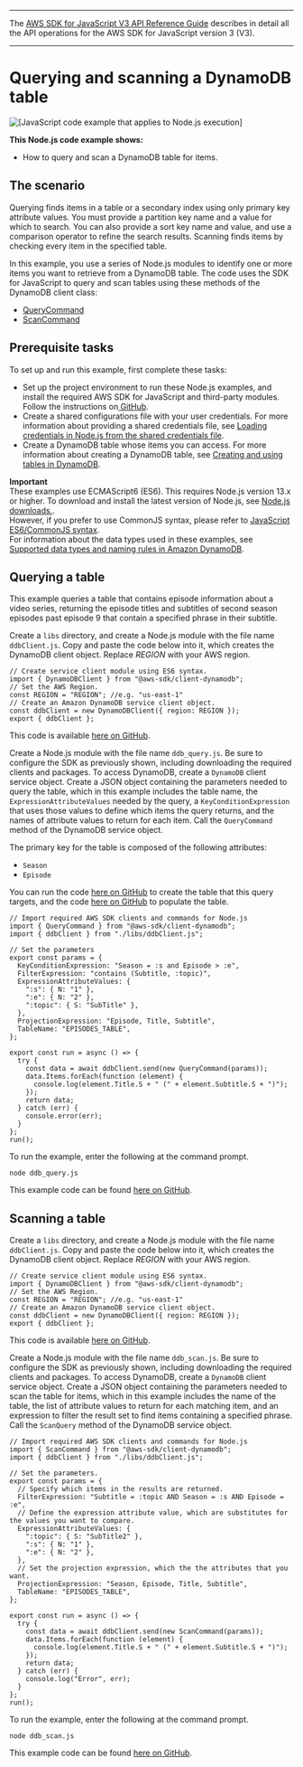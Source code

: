 --------

 The [AWS SDK for JavaScript V3 API Reference Guide](https://docs.aws.amazon.com/AWSJavaScriptSDK/v3/latest/index.html) describes in detail all the API operations for the AWS SDK for JavaScript version 3 \(V3\)\. 

--------

# Querying and scanning a DynamoDB table<a name="dynamodb-example-query-scan"></a>

![\[JavaScript code example that applies to Node.js execution\]](http://docs.aws.amazon.com/sdk-for-javascript/v3/developer-guide/images/nodeicon.png)

**This Node\.js code example shows:**
+ How to query and scan a DynamoDB table for items\.

## The scenario<a name="dynamodb-example-table-query-scan-scenario"></a>

Querying finds items in a table or a secondary index using only primary key attribute values\. You must provide a partition key name and a value for which to search\. You can also provide a sort key name and value, and use a comparison operator to refine the search results\. Scanning finds items by checking every item in the specified table\.

In this example, you use a series of Node\.js modules to identify one or more items you want to retrieve from a DynamoDB table\. The code uses the SDK for JavaScript to query and scan tables using these methods of the DynamoDB client class:
+ [QueryCommand](https://docs.aws.amazon.com/AWSJavaScriptSDK/v3/latest/clients/client-dynamodb/classes/querycommand.html)
+ [ScanCommand](https://docs.aws.amazon.com/AWSJavaScriptSDK/v3/latest/clients/client-dynamodb/classes/scancommand.html)

## Prerequisite tasks<a name="dynamodb-example-table-query-scan-prerequisites"></a>

To set up and run this example, first complete these tasks:
+ Set up the project environment to run these Node\.js examples, and install the required AWS SDK for JavaScript and third\-party modules\. Follow the instructions on[ GitHub](https://github.com/awsdocs/aws-doc-sdk-examples/blob/main/javascriptv3/example_code/dynamodb/README.md)\.
+ Create a shared configurations file with your user credentials\. For more information about providing a shared credentials file, see [Loading credentials in Node\.js from the shared credentials file](loading-node-credentials-shared.md)\.
+ Create a DynamoDB table whose items you can access\. For more information about creating a DynamoDB table, see [Creating and using tables in DynamoDB](dynamodb-examples-using-tables.md)\.

**Important**  
These examples use ECMAScript6 \(ES6\)\. This requires Node\.js version 13\.x or higher\. To download and install the latest version of Node\.js, see [Node\.js downloads\.](https://nodejs.org/en/download)\.  
However, if you prefer to use CommonJS syntax, please refer to [JavaScript ES6/CommonJS syntax](sdk-example-javascript-syntax.md)\.  
For information about the data types used in these examples, see [Supported data types and naming rules in Amazon DynamoDB](https://docs.aws.amazon.com/amazondynamodb/latest/developerguide/Introduction.html)\.

## Querying a table<a name="dynamodb-example-table-query-scan-querying"></a>

This example queries a table that contains episode information about a video series, returning the episode titles and subtitles of second season episodes past episode 9 that contain a specified phrase in their subtitle\.

Create a `libs` directory, and create a Node\.js module with the file name `ddbClient.js`\. Copy and paste the code below into it, which creates the DynamoDB client object\. Replace *REGION* with your AWS region\.

```
// Create service client module using ES6 syntax.
import { DynamoDBClient } from "@aws-sdk/client-dynamodb";
// Set the AWS Region.
const REGION = "REGION"; //e.g. "us-east-1"
// Create an Amazon DynamoDB service client object.
const ddbClient = new DynamoDBClient({ region: REGION });
export { ddbClient };
```

This code is available [here on GitHub](https://github.com/awsdocs/aws-doc-sdk-examples/blob/main/javascriptv3/example_code/dynamodb/src/libs/ddbClient.js)\.

Create a Node\.js module with the file name `ddb_query.js`\. Be sure to configure the SDK as previously shown, including downloading the required clients and packages\. To access DynamoDB, create a `DynamoDB` client service object\. Create a JSON object containing the parameters needed to query the table, which in this example includes the table name, the `ExpressionAttributeValues` needed by the query, a `KeyConditionExpression` that uses those values to define which items the query returns, and the names of attribute values to return for each item\. Call the `QueryCommand` method of the DynamoDB service object\.

The primary key for the table is composed of the following attributes:
+ `Season`
+ `Episode`

You can run the code [here on GitHub](https://github.com/awsdocs/aws-doc-sdk-examples/blob/main/javascriptv3/example_code/dynamodb/src/QueryExample/ddb_createtable_tv.js) to create the table that this query targets, and the code [here on GitHub](https://github.com/awsdocs/aws-doc-sdk-examples/blob/main/javascriptv3/example_code/dynamodb/src/QueryExample/ddb_batchwriteitem_tv.js) to populate the table\.

```
// Import required AWS SDK clients and commands for Node.js
import { QueryCommand } from "@aws-sdk/client-dynamodb";
import { ddbClient } from "./libs/ddbClient.js";

// Set the parameters
export const params = {
  KeyConditionExpression: "Season = :s and Episode > :e",
  FilterExpression: "contains (Subtitle, :topic)",
  ExpressionAttributeValues: {
    ":s": { N: "1" },
    ":e": { N: "2" },
    ":topic": { S: "SubTitle" },
  },
  ProjectionExpression: "Episode, Title, Subtitle",
  TableName: "EPISODES_TABLE",
};

export const run = async () => {
  try {
    const data = await ddbClient.send(new QueryCommand(params));
    data.Items.forEach(function (element) {
      console.log(element.Title.S + " (" + element.Subtitle.S + ")");
    });
    return data;
  } catch (err) {
    console.error(err);
  }
};
run();
```

To run the example, enter the following at the command prompt\.

```
node ddb_query.js 
```

This example code can be found [here on GitHub](https://github.com/awsdocs/aws-doc-sdk-examples/blob/main/javascriptv3/example_code/dynamodb/src/ddb_query.js)\.

## Scanning a table<a name="dynamodb-example-table-query-scan-scanning"></a>

Create a `libs` directory, and create a Node\.js module with the file name `ddbClient.js`\. Copy and paste the code below into it, which creates the DynamoDB client object\. Replace *REGION* with your AWS region\.

```
// Create service client module using ES6 syntax.
import { DynamoDBClient } from "@aws-sdk/client-dynamodb";
// Set the AWS Region.
const REGION = "REGION"; //e.g. "us-east-1"
// Create an Amazon DynamoDB service client object.
const ddbClient = new DynamoDBClient({ region: REGION });
export { ddbClient };
```

This code is available [here on GitHub](https://github.com/awsdocs/aws-doc-sdk-examples/blob/main/javascriptv3/example_code/dynamodb/src/libs/ddbClient.js)\.

Create a Node\.js module with the file name `ddb_scan.js`\. Be sure to configure the SDK as previously shown, including downloading the required clients and packages\. To access DynamoDB, create a `DynamoDB` client service object\. Create a JSON object containing the parameters needed to scan the table for items, which in this example includes the name of the table, the list of attribute values to return for each matching item, and an expression to filter the result set to find items containing a specified phrase\. Call the `ScanQuery` method of the DynamoDB service object\.

```
// Import required AWS SDK clients and commands for Node.js
import { ScanCommand } from "@aws-sdk/client-dynamodb";
import { ddbClient } from "./libs/ddbClient.js";

// Set the parameters.
export const params = {
  // Specify which items in the results are returned.
  FilterExpression: "Subtitle = :topic AND Season = :s AND Episode = :e",
  // Define the expression attribute value, which are substitutes for the values you want to compare.
  ExpressionAttributeValues: {
    ":topic": { S: "SubTitle2" },
    ":s": { N: "1" },
    ":e": { N: "2" },
  },
  // Set the projection expression, which the the attributes that you want.
  ProjectionExpression: "Season, Episode, Title, Subtitle",
  TableName: "EPISODES_TABLE",
};

export const run = async () => {
  try {
    const data = await ddbClient.send(new ScanCommand(params));
    data.Items.forEach(function (element) {
      console.log(element.Title.S + " (" + element.Subtitle.S + ")");
    });
    return data;
  } catch (err) {
    console.log("Error", err);
  }
};
run();
```

To run the example, enter the following at the command prompt\.

```
node ddb_scan.js 
```

This example code can be found [here on GitHub](https://github.com/awsdocs/aws-doc-sdk-examples/blob/main/javascriptv3/example_code/dynamodb/src/ddb_scan.js)\.